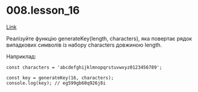 # 008.lesson_16

[Link](https://witnesstime.github.io/FrontEndPro_Kolesnikov_HWs/008.lesson_16/index.html)

Реалізуйте функцію generateKey(length, characters), яка повертає рядок випадкових символів із набору characters довжиною length.

Наприклад:
```
const characters = 'abcdefghijklmnopqrstuvwxyz0123456789';

const key = generateKey(16, characters);
console.log(key); // eg599gb60q926j8i
```